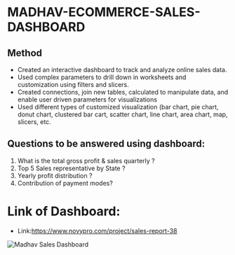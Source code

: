# MADHAV-ECOMMERCE-SALES-DASHBOARD

## Method
* Created an interactive dashboard to track and analyze online sales data.
* Used complex parameters to drill down in worksheets and customization using filters and slicers.
* Created connections, join new tables, calculated to manipulate data, and enable user driven parameters for visualizations
* Used different types of customized visualization (bar chart, pie chart, donut chart, clustered bar cart, scatter chart, line chart,
  area chart, map, slicers, etc.
  
## Questions to be answered using dashboard:

1) What is the total gross profit  & sales quarterly ?
2) Top 5 Sales representative by State ?
3) Yearly profit distribution ?
4) Contribution of payment modes? 

# Link of Dashboard:
* Link:https://www.novypro.com/project/sales-report-38

![Madhav Sales Dashboard](https://user-images.githubusercontent.com/120369181/235859278-6e091d33-a38d-4c79-ab47-40a8c41b9b47.png)

